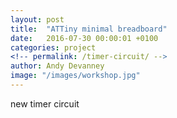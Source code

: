 ```yaml
---
layout: post
title:  "ATTiny minimal breadboard"
date:   2016-07-30 00:00:01 +0100
categories: project
<!-- permalink: /timer-circuit/ -->
author: Andy Devanney
image: "/images/workshop.jpg"
---
```


new timer circuit
<!--more-->
